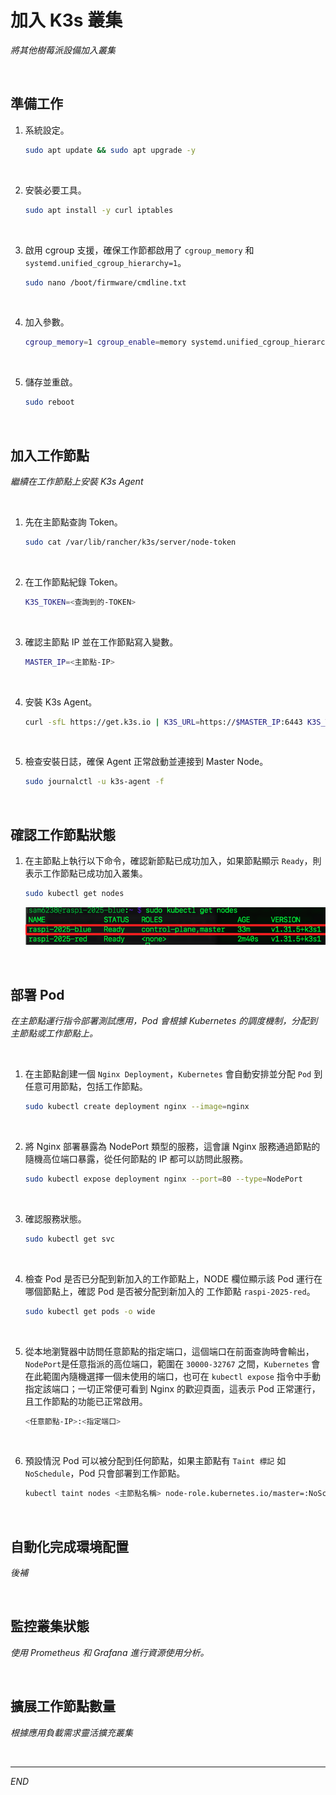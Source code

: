 # 加入 K3s 叢集

_將其他樹莓派設備加入叢集_

<br>

## 準備工作

1. 系統設定。

    ```bash
    sudo apt update && sudo apt upgrade -y
    ```

<br>

2. 安裝必要工具。

    ```bash
    sudo apt install -y curl iptables
    ```

<br>

3. 啟用 cgroup 支援，確保工作節都啟用了 `cgroup_memory` 和 `systemd.unified_cgroup_hierarchy=1`。

    ```bash
    sudo nano /boot/firmware/cmdline.txt
    ```

<br>

4. 加入參數。

    ```bash
    cgroup_memory=1 cgroup_enable=memory systemd.unified_cgroup_hierarchy=1
    ```

<br>

5. 儲存並重啟。

    ```bash
    sudo reboot
    ```

<br>

## 加入工作節點

_繼續在工作節點上安裝 K3s Agent_

<br>

1. 先在主節點查詢 Token。

    ```bash
    sudo cat /var/lib/rancher/k3s/server/node-token
    ```

<br>

2. 在工作節點紀錄 Token。

    ```bash
    K3S_TOKEN=<查詢到的-TOKEN>
    ```

<br>

3. 確認主節點 IP 並在工作節點寫入變數。

    ```bash
    MASTER_IP=<主節點-IP>
    ```

<br>

4. 安裝 K3s Agent。

    ```bash
    curl -sfL https://get.k3s.io | K3S_URL=https://$MASTER_IP:6443 K3S_TOKEN=$K3S_TOKEN sh -
    ```

<br>

5. 檢查安裝日誌，確保 Agent 正常啟動並連接到 Master Node。

    ```bash
    sudo journalctl -u k3s-agent -f
    ```

<br>

## 確認工作節點狀態

1. 在主節點上執行以下命令，確認新節點已成功加入，如果節點顯示 `Ready`，則表示工作節點已成功加入叢集。

    ```bash
    sudo kubectl get nodes
    ```

    ![](images/img_70.png)

<br>

## 部署 Pod

_在主節點運行指令部署測試應用，Pod 會根據 Kubernetes 的調度機制，分配到主節點或工作節點上。_

<br>

1. 在主節點創建一個 `Nginx Deployment`，`Kubernetes` 會自動安排並分配 `Pod` 到任意可用節點，包括工作節點。

    ```bash
    sudo kubectl create deployment nginx --image=nginx
    ```

<br>

2. 將 Nginx 部署暴露為 NodePort 類型的服務，這會讓 Nginx 服務通過節點的 隨機高位端口暴露，從任何節點的 IP 都可以訪問此服務。

    ```bash
    sudo kubectl expose deployment nginx --port=80 --type=NodePort
    ```

<br>

3. 確認服務狀態。

    ```bash
    sudo kubectl get svc
    ```

<br>

4. 檢查 Pod 是否已分配到新加入的工作節點上，NODE 欄位顯示該 Pod 運行在哪個節點上，確認 Pod 是否被分配到新加入的 工作節點 `raspi-2025-red`。

    ```bash
    sudo kubectl get pods -o wide
    ```

<br>

5. 從本地瀏覽器中訪問任意節點的指定端口，這個端口在前面查詢時會輸出，`NodePort`是任意指派的高位端口，範圍在 `30000-32767` 之間，`Kubernetes` 會在此範圍內隨機選擇一個未使用的端口，也可在 `kubectl expose` 指令中手動指定該端口；一切正常便可看到 Nginx 的歡迎頁面，這表示 Pod 正常運行，且工作節點的功能已正常啟用。

    ```bash
    <任意節點-IP>:<指定端口>
    ```

<br>

6. 預設情況 Pod 可以被分配到任何節點，如果主節點有 `Taint 標記` 如 `NoSchedule`，Pod 只會部署到工作節點。

    ```bash
    kubectl taint nodes <主節點名稱> node-role.kubernetes.io/master=:NoSchedule
    ```

<br>

## 自動化完成環境配置

_後補_

<br>

## 監控叢集狀態

_使用 Prometheus 和 Grafana 進行資源使用分析。_

<br>

## 擴展工作節點數量

_根據應用負載需求靈活擴充叢集_

<br>

___

_END_
